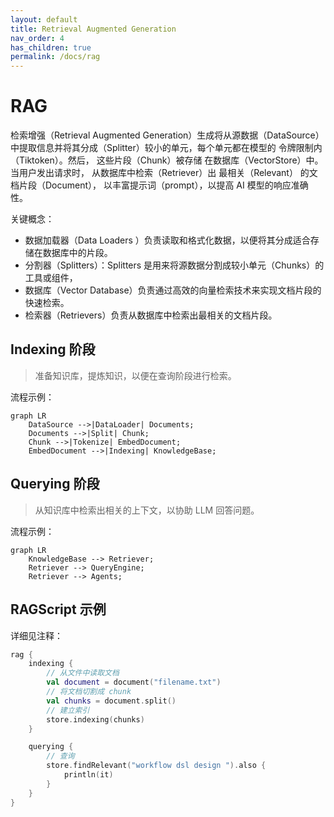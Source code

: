```yaml
---
layout: default
title: Retrieval Augmented Generation
nav_order: 4
has_children: true
permalink: /docs/rag
---
```


# RAG

检索增强（Retrieval Augmented Generation）生成将从源数据（DataSource）中提取信息并将其分成（Splitter）较小的单元，每个单元都在模型的
令牌限制内（Tiktoken）。然后， 这些片段（Chunk）被存储 在数据库（VectorStore）中。 当用户发出请求时， 从数据库中检索（Retriever）出
最相关（Relevant） 的文档片段（Document）， 以丰富提示词（prompt），以提高 AI 模型的响应准确性。

关键概念：

- 数据加载器（Data Loaders ）负责读取和格式化数据，以便将其分成适合存储在数据库中的片段。
- 分割器（Splitters）：Splitters 是用来将源数据分割成较小单元（Chunks）的工具或组件，
- 数据库（Vector Database）负责通过高效的向量检索技术来实现文档片段的快速检索。
- 检索器（Retrievers）负责从数据库中检索出最相关的文档片段。

## Indexing 阶段

> 准备知识库，提炼知识，以便在查询阶段进行检索。

流程示例：

```mermaid
graph LR
    DataSource -->|DataLoader| Documents;
    Documents -->|Split| Chunk;
    Chunk -->|Tokenize| EmbedDocument;
    EmbedDocument -->|Indexing| KnowledgeBase;
```

## Querying 阶段

> 从知识库中检索出相关的上下文，以协助 LLM 回答问题。

流程示例：

```mermaid
graph LR
    KnowledgeBase --> Retriever;
    Retriever --> QueryEngine;
    Retriever --> Agents;
```

## RAGScript 示例

详细见注释：

```kotlin
rag {
    indexing {
        // 从文件中读取文档
        val document = document("filename.txt")
        // 将文档切割成 chunk
        val chunks = document.split()
        // 建立索引
        store.indexing(chunks)
    }

    querying {
        // 查询
        store.findRelevant("workflow dsl design ").also {
            println(it)
        }
    }
}
```